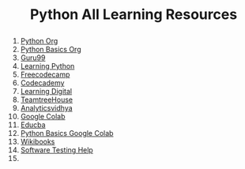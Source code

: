 # <p align="center">Python All Learning Resources</p>
<ol>
<li><a href="https://www.w3schools.com/python/python_intro.asp > W3Schools</a></li>
<li><a href="https://www.python.org/about/gettingstarted/>Python Org </a></li>
<li><a href="https://www.programiz.com/python-programming> Programiz </a></li>
<li><a href="https://pythonbasics.org> Python Basics Org</a></li>
<li><a href="https://www.tutorialspoint.com/python/index.htm> Tutorials-point</a></li>
<li><a href="https://www.guru99.com/python-tutorials.html>Guru99 </a></li>
<li><a href="https://www.geeksforgeeks.org/python-programming-language/> GeeksForGeeks</a></li>
<li><a href="https://www.learnpython.org> Learning Python</a></li>
<li><a href="https://realpython.com/tutorials/basics/>Realpython </a></li>
<li><a href="https://www.freecodecamp.org/news/the-best-way-to-learn-python-python-programming-tutorial-for-beginners/> Freecodecamp</a></li>
<li><a href="https://www.javatpoint.com/python-tutorial> Javatpoint</a></li>
<li><a href="https://www.codecademy.com/catalog/language/python> Codecademy </a></li>
<li><a href="https://www.simplilearn.com/tutorials/python-tutorial> Simplilearn</a></li>
<li><a href="https://learndigital.withgoogle.com/digitalgarage/course/python-basics>Learning Digital </a></li>
<li><a href="https://www.pythontutorial.net/python-basics/> Python Tutorial</a></li>
<li><a href="https://teamtreehouse.com/library/python-basics-3> TeamtreeHouse</a></li>
<li><a href="https://code.visualstudio.com/docs/python/python-tutorial> Visual Studio</a></li>
<li><a href="https://www.analyticsvidhya.com/blog/2021/05/introduction-to-python-programming-beginners-guide/> Analyticsvidhya</a></li>
<li><a href="https://www.edureka.co/blog/python-basics/> Edureka</a></li>
<li><a href="https://colab.research.google.com/github/data-psl/lectures2020/blob/master/notebooks/01_python_basics.ipynb>Google Colab </a></li>
<li><a href="https://python.land/python-tutorial> Python</a></li>
<li><a href="https://www.educba.com/python-programming-beginners-tutorial/> Educba</a></li>
<li><a href="https://jobtensor.com/Tutorial/Python/en/Introduction> Jobtensor</a></li>
<li><a href="https://colab.research.google.com/github/jckantor/CBE30338/blob/master/docs/01.02-Python-Basics.ipynb>Python Basics Google Colab </a></li>
<li><a href="https://learnbyexample.github.io/python-intermediate/> Learn by Example</a></li>
<li><a href="https://en.wikibooks.org/wiki/Python_Programming>Wikibooks </a></li>
<li><a href="https://pythonprogramming.net/introduction-learn-python-3-tutorials/> Python Programming</a></li>
<li><a href="https://www.softwaretestinghelp.com/python/> Software Testing Help</a></li>
<li><a href="https://www.kaggle.com/learn/python> Kaggle</a></li>
</ol>
